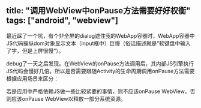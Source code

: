 title: "调用WebView中onPause方法需要好好权衡"
tags: ["android", "webview"]
---

最近踩了一个坑，有个非全屏的dialog遮住我的WebApp容器时，WebApp容器中JS代码操纵dom对象显示文本（input框中）巨慢（俗话描述就是“软键盘中输入了字，但是上屏很慢”）。

debug了一天之后发现。在WebView的onPause方法调用后，其内部JS引擎执行JS代码会慢好几倍。所以是否需要跟随Activity的生命周期调用onPause方法需要根据应用场景来区分：

若是应用中严格依赖JS做一些比较紧要的事情，则不应该onPause WebView。否则应该onPause WebView以释放一部分系统资源。